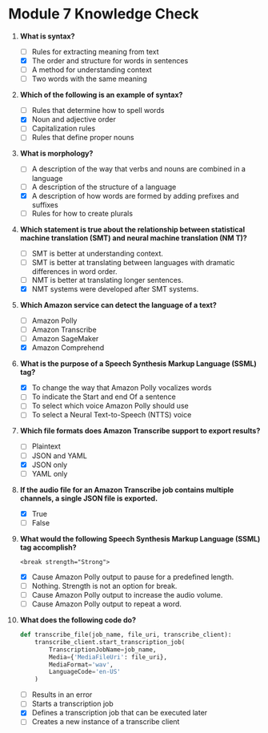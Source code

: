 # Module 7 Knowledge Check

1. **What is syntax?**
    - [ ] Rules for extracting meaning from text
    - [x] The order and structure for words in sentences
    - [ ] A method for understanding context
    - [ ] Two words with the same meaning

2. **Which of the following is an example of syntax?**
    - [ ] Rules that determine how to spell words
    - [x] Noun and adjective order
    - [ ] Capitalization rules
    - [ ] Rules that define proper nouns

3. **What is morphology?**
    - [ ] A description of the way that verbs and nouns are combined in a language
    - [ ] A description of the structure of a language
    - [x] A description of how words are formed by adding prefixes and suffixes
    - [ ] Rules for how to create plurals

4. **Which statement is true about the relationship between statistical machine translation (SMT) and neural machine translation (NM T)?**
    - [ ] SMT is better at understanding context.
    - [ ] SMT is better at translating between languages with dramatic differences in word order.
    - [ ] NMT is better at translating longer sentences.
    - [x] NMT systems were developed after SMT systems.

5. **Which Amazon service can detect the language of a text?**
    - [ ] Amazon Polly
    - [ ] Amazon Transcribe
    - [ ] Amazon SageMaker
    - [x] Amazon Comprehend

6. **What is the purpose of a Speech Synthesis Markup Language (SSML) tag?**
    - [x] To change the way that Amazon Polly vocalizes words
    - [ ] To indicate the Start and end Of a sentence
    - [ ] To select which voice Amazon Polly should use
    - [ ] To select a Neural Text-to-Speech (NTTS) voice

7. **Which file formats does Amazon Transcribe support to export results?**
    - [ ] Plaintext
    - [ ] JSON and YAML
    - [x] JSON only
    - [ ] YAML only

8. **If the audio file for an Amazon Transcribe job contains multiple channels, a single JSON file is exported.**
    - [x] True
    - [ ] False

9. **What would the following Speech Synthesis Markup Language (SSML) tag accomplish?**

    `<break strength="Strong">`

    - [x] Cause Amazon Polly output to pause for a predefined length.
    - [ ] Nothing. Strength is not an option for break.
    - [ ] Cause Amazon Polly output to increase the audio volume.
    - [ ] Cause Amazon Polly output to repeat a word.

10. **What does the following code do?**

    ```python
    def transcribe_file(job_name, file_uri, transcribe_client):
        transcribe_client.start_transcription_job(
            TranscriptionJobName=job_name,
            Media={'MediaFileUri': file_uri},
            MediaFormat='wav',
            LanguageCode='en-US'
        )
    ```

    - [ ] Results in an error
    - [ ] Starts a transcription job
    - [x] Defines a transcription job that can be executed later
    - [ ] Creates a new instance of a transcribe client
